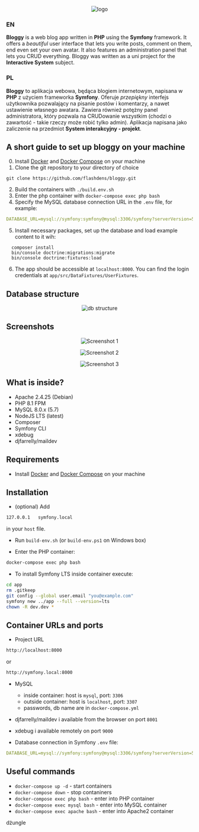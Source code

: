 <p align="center">
<img src="app/public/img/logotext.png" alt="logo">
</p>

### EN

**Bloggy** is a web blog app written in **PHP** using the **Symfony** framework. 
It offers a *beautiful* user interface that lets you write posts, comment on them,
end even set your own avatar. It also features an administration panel that lets you CRUD everything.
Bloggy was written as a uni project for the **Interactive System** subject.

### PL

**Bloggy** to aplikacja webowa, będąca blogiem internetowym, napisana w **PHP** z użyciem frameworka **Symfony**.
Oferuje *przepiękny* interfejs użytkownika pozwalający na pisanie postów i komentarzy, a nawet ustawienie własnego awatara.
Zawiera również potężny panel administratora, który pozwala na CRUDowanie wszystkim (chodzi o zawartość - takie rzeczy może robić tylko admin).
Aplikacja napisana jako zaliczenie na przedmiot **System interakcyjny - projekt**.

## A short guide to set up bloggy on your machine 

0. Install [Docker](https://www.docker.com/products/docker-desktop) and [Docker Compose](https://docs.docker.com/compose/install) on your machine
1. Clone the git repository to your directory of choice
 ```
git clone https://github.com/flashdens/bloggy.git
 ```
2. Build the containers with ``./build.env.sh`` 
3. Enter the php container with ``docker-compose exec php bash``
4. Specify the MySQL database connection URL in the ``.env`` file, for example:
```yaml
DATABASE_URL=mysql://symfony:symfony@mysql:3306/symfony?serverVersion=5.7
```
5. Install necessary packages, set up the database and load example content to it wih:
  ```
    composer install
    bin/console doctrine:migrations:migrate
    bin/console doctrine:fixtures:load
  ```
6. The app should be accessible at ``localhost:8000``. You can find the login credentials at ``app/src/DataFixtures/UserFixtures``. 

## Database structure

<p align="center">
<img src="img/diagram.png" alt="db structure">
</p>

## Screenshots

<p align="center">
<img src="img/screen1.png" alt="Screenshot 1">
</p>

<p align="center">
<img src="img/screen2.png" alt="Screenshot 2">
</p>

<p align="center">
<img src="img/screen4.png" alt="Screenshot 3">
</p>

## What is inside?

* Apache 2.4.25 (Debian)
* PHP 8.1 FPM
* MySQL 8.0.x (5.7)
* NodeJS LTS (latest)
* Composer
* Symfony CLI 
* xdebug
* djfarrelly/maildev

## Requirements

* Install [Docker](https://www.docker.com/products/docker-desktop) and [Docker Compose](https://docs.docker.com/compose/install) on your machine 

## Installation

* (optional) Add 

```bash
127.0.0.1   symfony.local
```
in your `host` file.

* Run `build-env.sh` (or `build-env.ps1` on Windows box)

* Enter the PHP container:

```bash
docker-compose exec php bash
```

* To install Symfony LTS inside container execute:

```bash
cd app
rm .gitkeep
git config --global user.email "you@example.com"
symfony new ../app --full --version=lts
chown -R dev.dev *
```

## Container URLs and ports

* Project URL

```bash
http://localhost:8000
```

or 

```bash
http://symfony.local:8000
```

* MySQL

    * inside container: host is `mysql`, port: `3306`
    * outside container: host is `localhost`, port: `3307`
    * passwords, db name are in `docker-compose.yml`
    
* djfarrelly/maildev i available from the browser on port `8001`

* xdebug i available remotely on port `9000`

* Database connection in Symfony `.env` file:
```yaml
DATABASE_URL=mysql://symfony:symfony@mysql:3306/symfony?serverVersion=5.7
```

## Useful commands

* `docker-compose up -d` - start containers
* `docker-compose down` - stop contaniners
* `docker-compose exec php bash` - enter into PHP container
* `docker-compose exec mysql bash` - enter into MySQL container
* `docker-compose exec apache bash` - enter into Apache2 container

dżungle